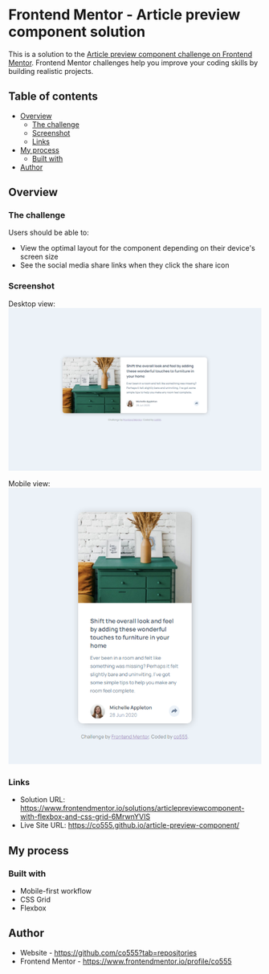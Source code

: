 # Frontend Mentor - Article preview component solution

This is a solution to the [Article preview component challenge on Frontend Mentor](https://www.frontendmentor.io/challenges/article-preview-component-dYBN_pYFT). Frontend Mentor challenges help you improve your coding skills by building realistic projects. 

## Table of contents

- [Overview](#overview)
  - [The challenge](#the-challenge)
  - [Screenshot](#screenshot)
  - [Links](#links)
- [My process](#my-process)
  - [Built with](#built-with)
- [Author](#author)


## Overview

### The challenge

Users should be able to:

- View the optimal layout for the component depending on their device's screen size
- See the social media share links when they click the share icon

### Screenshot

Desktop view:
![](./images/co555-article-preview-component-desktop.png)

Mobile view:
![](./images/co555-article-preview-component-mobile.png)


### Links

- Solution URL: https://www.frontendmentor.io/solutions/articlepreviewcomponent-with-flexbox-and-css-grid-6MrwnYVIS
- Live Site URL: https://co555.github.io/article-preview-component/

## My process

### Built with

- Mobile-first workflow
- CSS Grid
- Flexbox

## Author

- Website - https://github.com/co555?tab=repositories
- Frontend Mentor - https://www.frontendmentor.io/profile/co555
